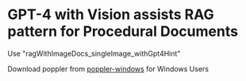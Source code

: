 <h1>GPT-4 with Vision assists RAG pattern for Procedural Documents</h1>

Use "ragWithImageDocs_singleImage_withGpt4Hint"

Download poppler from [poppler-windows](https://github.com/oschwartz10612/poppler-windows/releases) for Windows Users